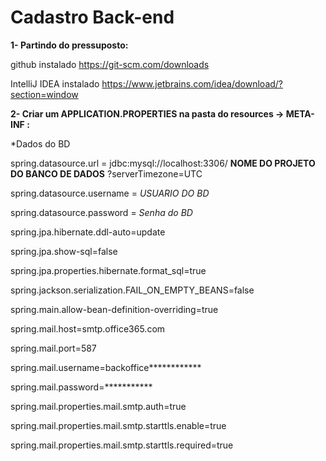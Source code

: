 # Cadastro Back-end

**1- Partindo do pressuposto:**

github instalado https://git-scm.com/downloads

IntelliJ IDEA instalado https://www.jetbrains.com/idea/download/?section=window

**2- Criar um APPLICATION.PROPERTIES na pasta do resources -> META-INF :**

*Dados do BD

spring.datasource.url = jdbc:mysql://localhost:3306/ **NOME DO PROJETO DO BANCO DE DADOS** ?serverTimezone=UTC  
  
spring.datasource.username = *USUARIO DO BD*
  
spring.datasource.password = *Senha do BD*

spring.jpa.hibernate.ddl-auto=update

spring.jpa.show-sql=false

spring.jpa.properties.hibernate.format_sql=true

spring.jackson.serialization.FAIL_ON_EMPTY_BEANS=false

spring.main.allow-bean-definition-overriding=true

spring.mail.host=smtp.office365.com

spring.mail.port=587

spring.mail.username=backoffice************

spring.mail.password=***********

spring.mail.properties.mail.smtp.auth=true

spring.mail.properties.mail.smtp.starttls.enable=true

spring.mail.properties.mail.smtp.starttls.required=true

